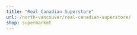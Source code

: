 ```yaml
---
title: "Real Canadian Superstore"
url: /north-vancouver/real-canadian-superstore/
shop: supermarket
---
```

